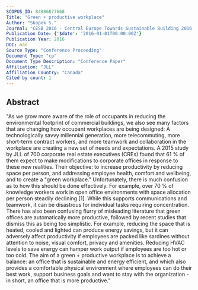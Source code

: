 ```yaml
---
SCOPUS_ID: 84986877668
Title: "Green + productive workplace"
Author: "Skopek S."
Journal: "CESB 2016 - Central Europe Towards Sustainable Building 2016: Innovations for Sustainable Future"
Publication Date: {'$date': '2016-01-01T00:00:00Z'}
Publication Year: 2016
DOI: nan
Source Type: "Conference Proceeding"
Document Type: "cp"
Document Type Description: "Conference Paper"
Affiliation: "JLL"
Affiliation Country: "Canada"
Cited by count: 1
---
```


## Abstract
"As we grow more aware of the role of occupants in reducing the environmental footprint of commercial buildings, we also see many factors that are changing how occupant workplaces are being designed: A technologically savvy millennial generation, more telecommuting, more short-term contract workers, and more teamwork and collaboration in the workplace are creating a new set of needs and expectations. A 2015 study by JLL of 700 corporate real estate executives (CREs) found that 61 % of them expect to make modifications to corporate offices in response to these new realities. Their objective: to increase productivity by reducing space per person, and addressing employee health, comfort and wellbeing, and to create a \"green workplace.\" Unfortunately, there is much confusion as to how this should be done effectively. For example, over 70 % of knowledge workers work in open office environments with space allocation per person steadily declining [1]. While this supports communications and teamwork, it can be disastrous for individual tasks requiring concentration. There has also been confusing flurry of misleading literature that green offices are automatically more productive, followed by recent studies that dismiss this as being too simplistic. For example, reducing the space that is heated, cooled and lighted can produce energy savings, but it can adversely affect productivity if employees are packed like sardines without attention to noise, visual comfort, privacy and amenities. Reducing HVAC levels to save energy can hamper work output if employees are too hot or too cold. The aim of a green + productive workplace is to achieve a balance: an office that is sustainable and energy efficient, and which also provides a comfortable physical environment where employees can do their best work, support business goals and want to stay with the organization - in short, an office that is more productive."
